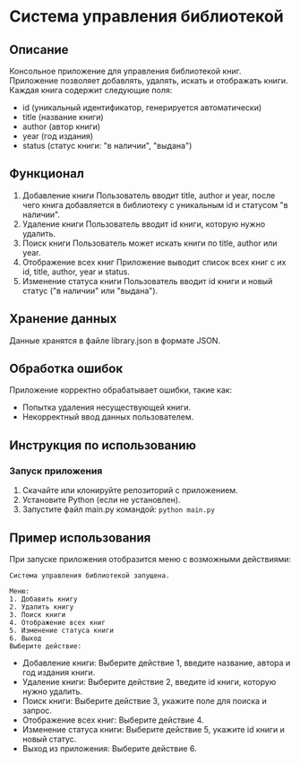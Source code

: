 # Система управления библиотекой


## Описание
Консольное приложение для управления библиотекой книг. 
Приложение позволяет добавлять, удалять, искать и отображать книги. 
Каждая книга содержит следующие поля:
* id (уникальный идентификатор, генерируется автоматически)
* title (название книги)
* author (автор книги)
* year (год издания)
* status (статус книги: "в наличии", "выдана")

## Функционал
1. Добавление книги
Пользователь вводит title, author и year, после чего книга добавляется в библиотеку с уникальным id и статусом "в наличии".
2. Удаление книги
Пользователь вводит id книги, которую нужно удалить.
3. Поиск книги
Пользователь может искать книги по title, author или year.
4. Отображение всех книг
Приложение выводит список всех книг с их id, title, author, year и status.
5. Изменение статуса книги
Пользователь вводит id книги и новый статус ("в наличии" или "выдана").

## Хранение данных
Данные хранятся в файле library.json в формате JSON.

## Обработка ошибок
Приложение корректно обрабатывает ошибки, такие как:
* Попытка удаления несуществующей книги.
* Некорректный ввод данных пользователем.

## Инструкция по использованию

### Запуск приложения

1. Скачайте или клонируйте репозиторий с приложением.
2. Установите Python (если не установлен).
3. Запустите файл main.py командой: `python main.py`

## Пример использования
При запуске приложения отобразится меню с возможными действиями:

```
Система управления библиотекой запущена.

Меню:
1. Добавить книгу
2. Удалить книгу
3. Поиск книги
4. Отображение всех книг
5. Изменение статуса книги
6. Выход
Выберите действие:
```

* Добавление книги: Выберите действие 1, введите название, автора и год издания книги.
* Удаление книги: Выберите действие 2, введите id книги, которую нужно удалить.
* Поиск книги: Выберите действие 3, укажите поле для поиска и запрос.
* Отображение всех книг: Выберите действие 4.
* Изменение статуса книги: Выберите действие 5, укажите id книги и новый статус.
* Выход из приложения: Выберите действие 6.